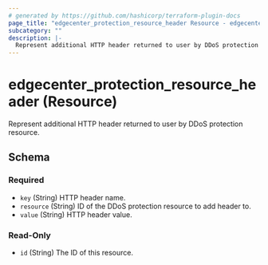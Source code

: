 ```yaml
---
# generated by https://github.com/hashicorp/terraform-plugin-docs
page_title: "edgecenter_protection_resource_header Resource - edgecenter"
subcategory: ""
description: |-
  Represent additional HTTP header returned to user by DDoS protection resource.
---
```


# edgecenter_protection_resource_header (Resource)

Represent additional HTTP header returned to user by DDoS protection resource.



<!-- schema generated by tfplugindocs -->
## Schema

### Required

- `key` (String) HTTP header name.
- `resource` (String) ID of the DDoS protection resource to add header to.
- `value` (String) HTTP header value.

### Read-Only

- `id` (String) The ID of this resource.
